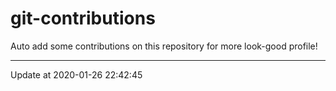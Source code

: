 # git-contributions

Auto add some contributions on this repository for more look-good profile!

---

Update at 2020-01-26 22:42:45
